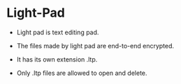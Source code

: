 # Light-Pad

- Light pad is text editing pad.

- The files made by light pad are end-to-end encrypted.

- It has its own extension .ltp.

- Only .ltp files are allowed to open and delete.

